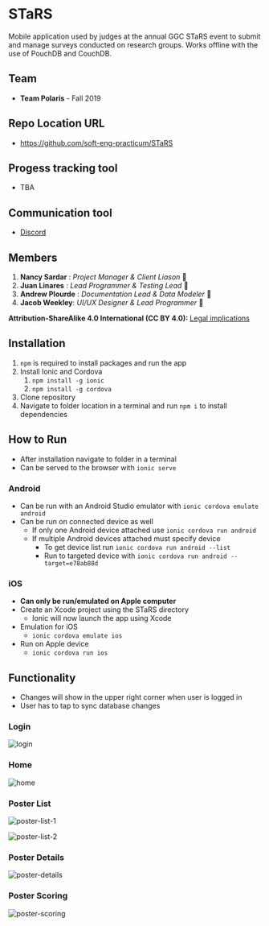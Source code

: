 # STaRS
Mobile application used by judges at the annual GGC STaRS event to submit and manage surveys conducted on research groups. 
Works offline with the use of PouchDB and CouchDB.

## Team

* **Team Polaris** - Fall 2019

## Repo Location URL

* https://github.com/soft-eng-practicum/STaRS

## Progess tracking tool

* TBA

## Communication tool

* [Discord](https://discordapp.com/)

## Members

1. **Nancy Sardar** : *Project Manager & Client Liason* :tada: 
2. **Juan Linares** : *Lead Programmer & Testing Lead* :ghost:
3. **Andrew Plourde** : *Documentation Lead & Data Modeler* :thought_balloon:
4. **Jacob Weekley**: *UI/UX Designer & Lead Programmer* :ice_hockey:

**Attribution-ShareAlike 4.0 International (CC BY 4.0):** [Legal implications](https://creativecommons.org/licenses/by/4.0/)

## Installation

1. `npm` is required to install packages and run the app
1. Install Ionic and Cordova
    1. `npm install -g ionic`
    1. `npm install -g cordova`
1. Clone repository
1. Navigate to folder location in a terminal and run `npm i` to install dependencies

## How to Run

* After installation navigate to folder in a terminal
* Can be served to the browser with `ionic serve`

### Android

* Can be run with an Android Studio emulator with `ionic cordova emulate android`
* Can be run on connected device as well
  * If only one Android device attached use `ionic cordova run android`
  * If multiple Android devices attached must specify device
    * To get device list run `ionic cordova run android --list`
    * Run to targeted device with `ionic cordova run android --target=e78ab88d`

### iOS

* **Can only be run/emulated on Apple computer**
* Create an Xcode project using the STaRS directory
  * Ionic will now launch the app using Xcode
* Emulation for iOS
  * `ionic cordova emulate ios`
* Run on Apple device
  * `ionic cordova run ios`

## Functionality

* Changes will show in the upper right corner when user is logged in
* User has to tap to sync database changes

### Login

![login](artwork/login-2019.PNG)

### Home

![home](artwork/home-2019.PNG)

### Poster List

![poster-list-1](artwork/poster-list-1-2019.PNG)

![poster-list-2](artwork/poster-list-2-2019.PNG)

### Poster Details

![poster-details](artwork/poster-details-2019.PNG)

### Poster Scoring

![poster-scoring](artwork/poster-scoring-2019.PNG)
